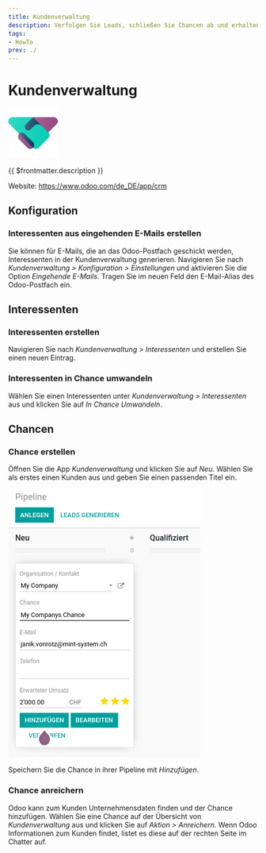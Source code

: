 ```yaml
---
title: Kundenverwaltung
description: Verfolgen Sie Leads, schließen Sie Chancen ab und erhalten Sie genaue Prognosen.
tags:
- HowTo
prev: ./
---
```

# Kundenverwaltung
![icons_odoo_crm](attachments/icons_odoo_crm.png)

{{ $frontmatter.description }}

Website: <https://www.odoo.com/de_DE/app/crm>

## Konfiguration

### Interessenten aus eingehenden E-Mails erstellen

Sie können für E-Mails, die an das Odoo-Postfach geschickt werden, Interessenten in der Kundenverwaltung generieren. Navigieren Sie nach *Kundenverwaltung > Konfiguration > Einstellungen* und aktivieren Sie die Option *Eingehende E-Mails*. Tragen Sie im neuen Feld den E-Mail-Alias des Odoo-Postfach ein.

## Interessenten

### Interessenten erstellen

Navigieren Sie nach *Kundenverwaltung > Interessenten* und erstellen Sie einen neuen Eintrag.

### Interessenten in Chance umwandeln

Wählen Sie einen Interessenten unter *Kundenverwaltung > Interessenten* aus und klicken Sie auf *In Chance Umwandeln*.

## Chancen

### Chance erstellen

Öffnen Sie die App *Kundenverwaltung* und klicken Sie auf *Neu*. Wählen Sie als erstes einen Kunden aus und geben Sie einen passenden Titel ein.

![](attachments/Kundenverwaltung.png)

Speichern Sie die Chance in ihrer Pipeline mit *Hinzufügen*.

### Chance anreichern

Odoo kann zum Kunden Unternehmensdaten finden und der Chance hinzufügen. Wählen Sie eine Chance auf der Übersicht von *Kundenverwaltung* aus und klicken Sie auf *Aktion > Anreichern*. Wenn Odoo Informationen zum Kunden findet, listet es diese auf der rechten Seite im Chatter auf.
